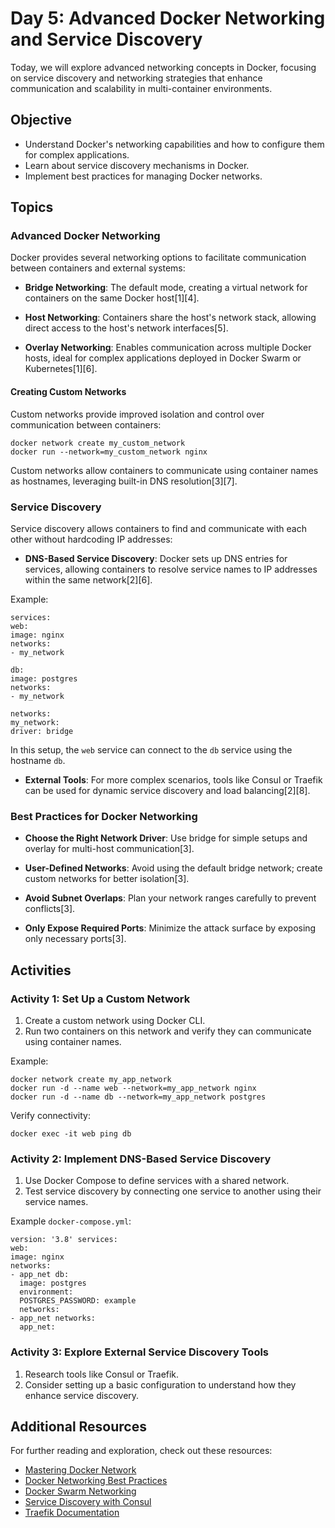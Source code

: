 # Day 5: Advanced Docker Networking and Service Discovery

Today, we will explore advanced networking concepts in Docker, focusing on service discovery and networking strategies that enhance communication and scalability in multi-container environments.

## Objective

- Understand Docker's networking capabilities and how to configure them for complex applications.
- Learn about service discovery mechanisms in Docker.
- Implement best practices for managing Docker networks.

## Topics

### Advanced Docker Networking

Docker provides several networking options to facilitate communication between containers and external systems:

- **Bridge Networking**: The default mode, creating a virtual network for containers on the same Docker host[1][4].

- **Host Networking**: Containers share the host's network stack, allowing direct access to the host's network interfaces[5].

- **Overlay Networking**: Enables communication across multiple Docker hosts, ideal for complex applications deployed in Docker Swarm or Kubernetes[1][6].

#### Creating Custom Networks

Custom networks provide improved isolation and control over communication between containers:

````
docker network create my_custom_network
docker run --network=my_custom_network nginx
````


Custom networks allow containers to communicate using container names as hostnames, leveraging built-in DNS resolution[3][7].

### Service Discovery

Service discovery allows containers to find and communicate with each other without hardcoding IP addresses:

- **DNS-Based Service Discovery**: Docker sets up DNS entries for services, allowing containers to resolve service names to IP addresses within the same network[2][6].

  
Example:
````
services:
web:
image: nginx
networks:
- my_network

db:
image: postgres
networks:
- my_network

networks:
my_network:
driver: bridge
````


In this setup, the `web` service can connect to the `db` service using the hostname `db`.

- **External Tools**: For more complex scenarios, tools like Consul or Traefik can be used for dynamic service discovery and load balancing[2][8].

### Best Practices for Docker Networking

- **Choose the Right Network Driver**: Use bridge for simple setups and overlay for multi-host communication[3].

- **User-Defined Networks**: Avoid using the default bridge network; create custom networks for better isolation[3].

- **Avoid Subnet Overlaps**: Plan your network ranges carefully to prevent conflicts[3].

- **Only Expose Required Ports**: Minimize the attack surface by exposing only necessary ports[3].

## Activities

### Activity 1: Set Up a Custom Network

1. Create a custom network using Docker CLI.
2. Run two containers on this network and verify they can communicate using container names.

Example:
````
docker network create my_app_network
docker run -d --name web --network=my_app_network nginx
docker run -d --name db --network=my_app_network postgres
````


Verify connectivity:
````
docker exec -it web ping db

````

### Activity 2: Implement DNS-Based Service Discovery

1. Use Docker Compose to define services with a shared network.
2. Test service discovery by connecting one service to another using their service names.

Example `docker-compose.yml`:

````
version: '3.8' services:
web:
image: nginx
networks:
- app_net db:
  image: postgres
  environment:
  POSTGRES_PASSWORD: example
  networks:
- app_net networks:
  app_net:
````


### Activity 3: Explore External Service Discovery Tools

1. Research tools like Consul or Traefik.
2. Consider setting up a basic configuration to understand how they enhance service discovery.

## Additional Resources

For further reading and exploration, check out these resources:

- [Mastering Docker Network](https://www.hostmycode.in/tutorials/mastering-docker-network)
- [Docker Networking Best Practices](https://devtodevops.com/docker-network-best-practices/)
- [Docker Swarm Networking](https://docs.docker.com/engine/swarm/networking/)
- [Service Discovery with Consul](https://www.consul.io/docs/discovery)
- [Traefik Documentation](https://doc.traefik.io/traefik/)